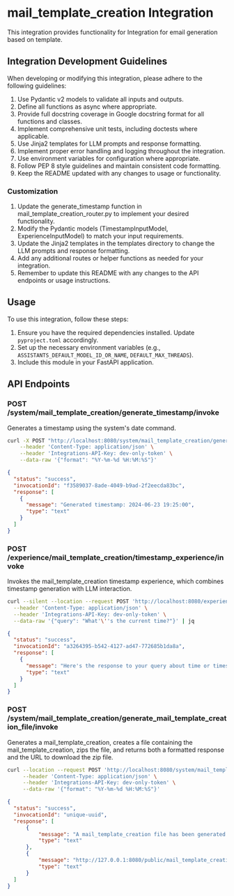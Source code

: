 # mail_template_creation Integration

This integration provides functionality for Integration for email generation based on template.

## Integration Development Guidelines

When developing or modifying this integration, please adhere to the following guidelines:

1. Use Pydantic v2 models to validate all inputs and outputs.
2. Define all functions as async where appropriate.
3. Provide full docstring coverage in Google docstring format for all functions and classes.
4. Implement comprehensive unit tests, including doctests where applicable.
5. Use Jinja2 templates for LLM prompts and response formatting.
6. Implement proper error handling and logging throughout the integration.
7. Use environment variables for configuration where appropriate.
8. Follow PEP 8 style guidelines and maintain consistent code formatting.
9. Keep the README updated with any changes to usage or functionality.

### Customization

1. Update the generate_timestamp function in mail_template_creation_router.py to implement your desired functionality.
2. Modify the Pydantic models (TimestampInputModel, ExperienceInputModel) to match your input requirements.
3. Update the Jinja2 templates in the templates directory to change the LLM prompts and response formatting.
4. Add any additional routes or helper functions as needed for your integration.
5. Remember to update this README with any changes to the API endpoints or usage instructions.

## Usage

To use this integration, follow these steps:

1. Ensure you have the required dependencies installed. Update `pyproject.toml` accordingly.
2. Set up the necessary environment variables (e.g., `ASSISTANTS_DEFAULT_MODEL_ID_OR_NAME`, `DEFAULT_MAX_THREADS`).
3. Include this module in your FastAPI application.

## API Endpoints

### POST /system/mail_template_creation/generate_timestamp/invoke

Generates a timestamp using the system's date command.

```bash
curl -X POST "http://localhost:8080/system/mail_template_creation/generate_timestamp/invoke" \
    --header 'Content-Type: application/json' \
    --header 'Integrations-API-Key: dev-only-token' \
    --data-raw '{"format": "%Y-%m-%d %H:%M:%S"}'
```

```json
{
  "status": "success",
  "invocationId": "f3589037-8ade-4049-b9ad-2f2eecda83bc",
  "response": [
    {
      "message": "Generated timestamp: 2024-06-23 19:25:00",
      "type": "text"
    }
  ]
}
```

### POST /experience/mail_template_creation/timestamp_experience/invoke

Invokes the mail_template_creation timestamp experience, which combines timestamp generation with LLM interaction.

```bash
curl --silent --location --request POST 'http://localhost:8080/experience/mail_template_creation/timestamp_experience/invoke' \
  --header 'Content-Type: application/json' \
  --header 'Integrations-API-Key: dev-only-token' \
  --data-raw '{"query": "What'\''s the current time?"}' | jq
```

```json
{
  "status": "success",
  "invocationId": "a3264395-b542-4127-ad47-772685b1da8a",
  "response": [
    {
      "message": "Here's the response to your query about time or timestamps:\n\nHello there! As of our conversation, the current time is 19:24:25 on June 23rd, 2024. I hope that answers your question! By the way, did you know that June 23rd is also celebrated as International Widow's Day? It's a day to raise awareness about the struggles faced by widows around the world and to promote their rights and dignity. Anyway, I hope you're having a great day so far!\n\nFor reference, the timestamp generated was: 2024-06-23 19:24:25\n\nIs there anything else you'd like to know about time or timestamps?",
      "type": "text"
    }
  ]
}
```

### POST /system/mail_template_creation/generate_mail_template_creation_file/invoke

Generates a mail_template_creation, creates a file containing the mail_template_creation, zips the file, and returns both a formatted response and the URL to download the zip file.

```bash
curl --location --request POST 'http://localhost:8080/system/mail_template_creation/generate_mail_template_creation_file/invoke' \
     --header 'Content-Type: application/json' \
     --header 'Integrations-API-Key: dev-only-token' \
     --data-raw '{"format": "%Y-%m-%d %H:%M:%S"}'
```

```json
{
  "status": "success",
  "invocationId": "unique-uuid",
  "response": [
      {
          "message": "A mail_template_creation file has been generated for you.\n\nGenerated mail_template_creation: 2023-06-24 15:30:45\n\nYou can download the ZIP file containing this mail_template_creation from the following URL:\nhttp://127.0.0.1:8080/public/mail_template_creation/mail_template_creation_<uuid>.zip\n\nIs there anything else you would like to know about mail_template_creation or file generation?",
          "type": "text"
      },
      {
          "message": "http://127.0.0.1:8080/public/mail_template_creation/mail_template_creation_<uuid>.zip",
          "type": "text"
      }
  ]
}
```
